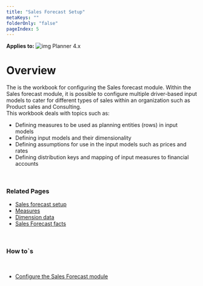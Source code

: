 ```yaml
---
title: "Sales Forecast Setup"
metaKeys: ""
folderOnly: "false"
pageIndex: 5
---
```

**Applies to:** ![img](https://profitbasedocs.blob.core.windows.net/icons/yes-icon.png) Planner 4.x

# Overview
The is the workbook for configuring the Sales forecast module. Within the Sales forecast module, it is possible to configure multiple driver-based input models to cater for different types of sales within an organization such as Product sales and Consulting.<br/>
This workbook deals with topics such as:<br/>
- Defining measures to be used as planning entities (rows) in input models
- Defining input models and their dimensionality
- Defining assumptions for use in the input models such as prices and rates
- Defining distribution keys and mapping of input measures to financial accounts

<br/>

### Related Pages
-  [Sales forecast setup](sales-forecast-setup/sales-forecast-setup.md)<br/>
-  [Measures](sales-forecast-setup/measure.md)<br/>
-  [Dimension data](sales-forecast-setup/dimension-data.md)<br/>
-  [Sales Forecast facts](sales-forecast-setup/sales-forecast-facts.md)<br/>

<br/>

### How to`s

<br/>

-  [Configure the Sales Forecast module](https://profitbasedocs.blob.core.windows.net/enduserhelp/files/Planner%20Sales%20Forecast%20module.pdf)<br/>

<br/>
